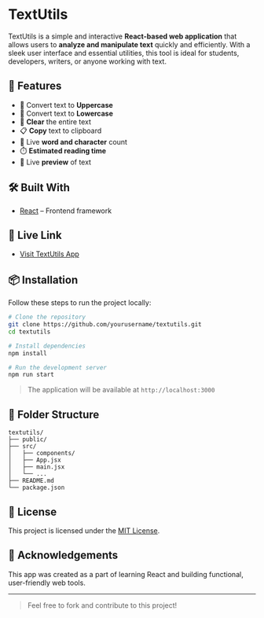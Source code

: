 # TextUtils

TextUtils is a simple and interactive **React-based web application** that allows users to **analyze and manipulate text** quickly and efficiently. With a sleek user interface and essential utilities, this tool is ideal for students, developers, writers, or anyone working with text.

## 🚀 Features

- 🔡 Convert text to **Uppercase**
- 🔡 Convert text to **Lowercase**
- 🧹 **Clear** the entire text
- 📋 **Copy** text to clipboard
- 🧮 Live **word and character** count
- ⏱️ **Estimated reading time**
- 👀 Live **preview** of text

## 🛠️ Built With

- [React](https://reactjs.org/) – Frontend framework

## 🔗 Live Link

- [Visit TextUtils App](https://text-utils-omega-three.vercel.app)


## 📦 Installation

Follow these steps to run the project locally:

```bash
# Clone the repository
git clone https://github.com/yourusername/textutils.git
cd textutils

# Install dependencies
npm install

# Run the development server
npm run start
```

> The application will be available at `http://localhost:3000`

## 📁 Folder Structure

```
textutils/
├── public/
├── src/
│   ├── components/
│   ├── App.jsx
│   ├── main.jsx
│   └── ...
├── README.md
└── package.json
```

## 📄 License

This project is licensed under the [MIT License](LICENSE).

## 🙌 Acknowledgements

This app was created as a part of learning React and building functional, user-friendly web tools.

---

> Feel free to fork and contribute to this project!
